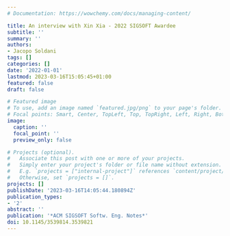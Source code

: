 ```yaml
---
# Documentation: https://wowchemy.com/docs/managing-content/

title: An interview with Xin Xia - 2022 SIGSOFT Awardee
subtitle: ''
summary: ''
authors:
- Jacopo Soldani
tags: []
categories: []
date: '2022-01-01'
lastmod: 2023-03-16T15:05:45+01:00
featured: false
draft: false

# Featured image
# To use, add an image named `featured.jpg/png` to your page's folder.
# Focal points: Smart, Center, TopLeft, Top, TopRight, Left, Right, BottomLeft, Bottom, BottomRight.
image:
  caption: ''
  focal_point: ''
  preview_only: false

# Projects (optional).
#   Associate this post with one or more of your projects.
#   Simply enter your project's folder or file name without extension.
#   E.g. `projects = ["internal-project"]` references `content/project/deep-learning/index.md`.
#   Otherwise, set `projects = []`.
projects: []
publishDate: '2023-03-16T14:05:44.180894Z'
publication_types:
- '2'
abstract: ''
publication: '*ACM SIGSOFT Softw. Eng. Notes*'
doi: 10.1145/3539814.3539821
---
```


